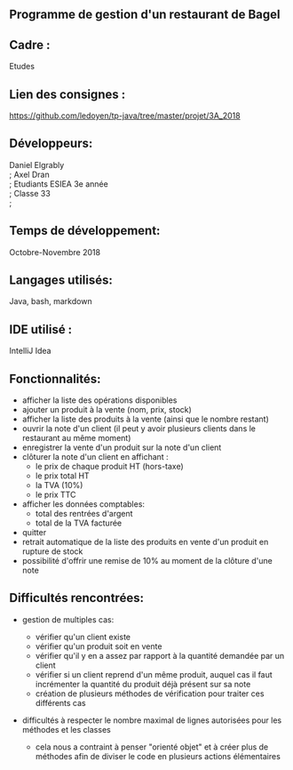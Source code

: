 ## Programme de gestion d'un restaurant de Bagel

## Cadre :
Etudes

## Lien des consignes :
https://github.com/ledoyen/tp-java/tree/master/projet/3A_2018

## Développeurs:
Daniel Elgrably<br/>;
Axel Dran<br/>;
Etudiants ESIEA 3e année<br/>;
Classe 33<br/>;

## Temps de développement:
Octobre-Novembre 2018

## Langages utilisés:
Java, bash, markdown

## IDE utilisé :
IntelliJ Idea

## Fonctionnalités:
- afficher la liste des opérations disponibles
- ajouter un produit à la vente (nom, prix, stock)
- afficher la liste des produits à la vente (ainsi que le nombre restant)
- ouvrir la note d'un client (il peut y avoir plusieurs clients dans le restaurant au même moment)
- enregistrer la vente d'un produit sur la note d'un client
- clôturer la note d'un client en affichant :
	- le prix de chaque produit HT (hors-taxe)
	- le prix total HT
	- la TVA (10%)
	- le prix TTC
- afficher les données comptables:
	- total des rentrées d'argent
	- total de la TVA facturée
- quitter
- retrait automatique de la liste des produits en vente d'un produit en rupture de stock
- possibilité d'offrir une remise de 10% au moment de la clôture d'une note

## Difficultés rencontrées:
- gestion de multiples cas:
	- vérifier qu'un client existe
	- vérifier qu'un produit soit en vente
	- vérifier qu'il y en a assez par rapport à la quantité demandée par un client
	- vérifier si un client reprend d'un même produit, auquel cas il faut incrémenter la quantité du produit déjà présent sur sa note
   - création de plusieurs méthodes de vérification pour traiter ces différents cas

- difficultés à respecter le nombre maximal de lignes autorisées pour les méthodes et les classes
   - cela nous a contraint à penser "orienté objet" et à créer plus de méthodes afin de diviser le code en plusieurs actions élémentaires

